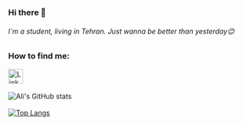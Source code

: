 ### Hi there 👋
###### I`m a student, living in Tehran. Just wanna be better than yesterday😊

### How to find me:

<a href="https://www.linkedin.com/in/seyedali-s-b30a4b1a0/"><img src="https://upload.wikimedia.org/wikipedia/commons/e/e9/Linkedin_icon.svg" alt="LinkedIn" width="30" height="30">
</a>
<br >
<br >
![Ali's GitHub stats](https://github-readme-stats.vercel.app/api?username=SAliSH79&show_icons=true&theme=gruvbox)
<br >
<br >
[![Top Langs](https://github-readme-stats.vercel.app/api/top-langs/?username=SAliSH79&layout=donut)](https://github.com/SAliSH79/github-readme-stats&theme=onedark)


